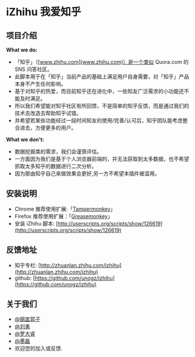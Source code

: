 # iZhihu 我爱知乎

## 项目介绍

**What we do:**

- 「知乎」（[www.zhihu.com](www.zhihu.com)）是一个类似 Quora.com 的 SNS 问答社区。
- 此脚本用于在「知乎」当前产品的基础上满足用户自身需要，对「知乎」产品本身不产生任何影响。
- 基于对知乎的热爱，而目前知乎还在进化中，一些知友广泛需求的小功能还不能及时满足。
- 所以我们希望能对知乎社区有所回馈，不是简单的知乎反馈，而是通过我们的技术去改造去帮助知乎试错。
- 并希望若某些功能经过一段时间知友的使用/完善/认可后，知乎团队能考虑整合进去，方便更多的用户。

**What we don't:**

- 数据挖掘类的需求，我们会谨慎评估。
- 一方面因为我们是基于个人浏览器前端的，并无法获取到太多数据，也不希望抓取太多知乎的数据进行二次分析。
- 因为那由知乎自己来做效果会更好,另一方不希望本插件被滥用。


## 安装说明

- Chrome 推荐使用扩展:「[Tampermonkey](https://chrome.google.com/webstore/detail/dhdgffkkebhmkfjojejmpbldmpobfkfo)」
- Firefox 推荐使用扩展：「[Greasemonkey](https://addons.mozilla.org/en-US/firefox/addon/greasemonkey/)」
- 安装 iZhihu 脚本: [http://userscripts.org/scripts/show/126619](http://userscripts.org/scripts/show/126619)

## 反馈地址

- 知乎专栏: [http://zhuanlan.zhihu.com/izhihu](http://zhuanlan.zhihu.com/izhihu)
- github: [https://github.com/unogz/izhihu](https://github.com/unogz/izhihu)

## 关于我们

- [@钢盅郭子](http://www.zhihu.com/people/unogzx)
- [@刘勇](http://www.zhihu.com/people/liuyong25)
- [@罗大睿](http://www.zhihu.com/people/luoxr)
- [@墨磊](http://www.zhihu.com/people/morlay)
- 欢迎您的加入或反馈.
